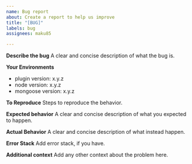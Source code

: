 ```yaml
---
name: Bug report
about: Create a report to help us improve
title: "[BUG]"
labels: bug
assignees: maku85

---
```


**Describe the bug**
A clear and concise description of what the bug is.

**Your Environments**
- plugin version: x.y.z
- node version: x.y.z
- mongoose version: x.y.z

**To Reproduce**
Steps to reproduce the behavior.

**Expected behavior**
A clear and concise description of what you expected to happen.

**Actual Behavior**
A clear and concise description of what instead happen.

**Error Stack**
Add error stack, if you have.

**Additional context**
Add any other context about the problem here.
